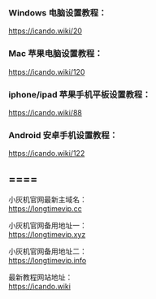 
### Windows 电脑设置教程：  
https://icando.wiki/20

### Mac 苹果电脑设置教程：  
https://icando.wiki/120

### iphone/ipad 苹果手机平板设置教程：  
https://icando.wiki/88

### Android 安卓手机设置教程：  
https://icando.wiki/122


====
----

小灰机官网最新主域名：  
https://longtimevip.cc

小灰机官网备用地址一：  
https://longtimevip.xyz

小灰机官网备用地址二：  
https://longtimevip.info

最新教程网站地址：  
https://icando.wiki
